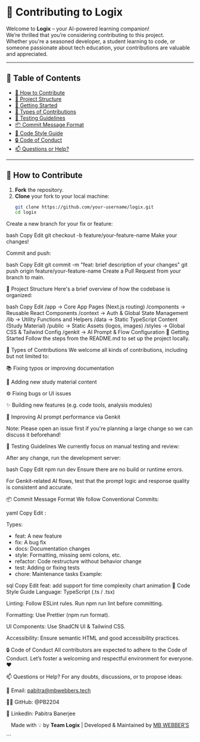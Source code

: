 # 🤝 Contributing to Logix

Welcome to **Logix** – your AI-powered learning companion!  
We’re thrilled that you’re considering contributing to this project.  
Whether you're a seasoned developer, a student learning to code, or someone passionate about tech education, your contributions are valuable and appreciated.

---

## 📌 Table of Contents

- [💬 How to Contribute](#-how-to-contribute)
- [📁 Project Structure](#-project-structure)
- [🚀 Getting Started](#-getting-started)
- [🎯 Types of Contributions](#-types-of-contributions)
- [🧪 Testing Guidelines](#-testing-guidelines)
- [📦 Commit Message Format](#-commit-message-format)
- [📄 Code Style Guide](#-code-style-guide)
- [🔒 Code of Conduct](#-code-of-conduct)
- [📫 Questions or Help?](#-questions-or-help)

---

## 💬 How to Contribute

1. **Fork** the repository.
2. **Clone** your fork to your local machine:
   ```bash
   git clone https://github.com/your-username/logix.git
   cd logix
Create a new branch for your fix or feature:

bash
Copy
Edit
git checkout -b feature/your-feature-name
Make your changes!

Commit and push:

bash
Copy
Edit
git commit -m "feat: brief description of your changes"
git push origin feature/your-feature-name
Create a Pull Request from your branch to main.

📁 Project Structure
Here's a brief overview of how the codebase is organized:

bash
Copy
Edit
/app                → Core App Pages (Next.js routing)
/components         → Reusable React Components
/context            → Auth & Global State Management
/lib                → Utility Functions and Helpers
/data               → Static TypeScript Content (Study Material)
/public             → Static Assets (logos, images)
/styles             → Global CSS & Tailwind Config
/genkit             → AI Prompt & Flow Configuration
🚀 Getting Started
Follow the steps from the README.md to set up the project locally.

🎯 Types of Contributions
We welcome all kinds of contributions, including but not limited to:

📚 Fixing typos or improving documentation

🧠 Adding new study material content

⚙️ Fixing bugs or UI issues

✨ Building new features (e.g. code tools, analysis modules)

🧪 Improving AI prompt performance via Genkit

Note: Please open an issue first if you're planning a large change so we can discuss it beforehand!

🧪 Testing Guidelines
We currently focus on manual testing and review:

After any change, run the development server:

bash
Copy
Edit
npm run dev
Ensure there are no build or runtime errors.

For Genkit-related AI flows, test that the prompt logic and response quality is consistent and accurate.

📦 Commit Message Format
We follow Conventional Commits:

yaml
Copy
Edit
<type>: <short summary>

Types:
- feat: A new feature
- fix: A bug fix
- docs: Documentation changes
- style: Formatting, missing semi colons, etc.
- refactor: Code restructure without behavior change
- test: Adding or fixing tests
- chore: Maintenance tasks
Example:

sql
Copy
Edit
feat: add support for time complexity chart animation
📄 Code Style Guide
Language: TypeScript (.ts / .tsx)

Linting: Follow ESLint rules. Run npm run lint before committing.

Formatting: Use Prettier (npm run format).

UI Components: Use ShadCN UI & Tailwind CSS.

Accessibility: Ensure semantic HTML and good accessibility practices.

🔒 Code of Conduct
All contributors are expected to adhere to the Code of Conduct.
Let’s foster a welcoming and respectful environment for everyone. ❤️

📫 Questions or Help?
For any doubts, discussions, or to propose ideas:

📧 Email: pabitra@mbwebbers.tech

🧑‍💻 GitHub: @PB2204

💼 LinkedIn: Pabitra Banerjee

<p align="center"> Made with 💡 by <strong>Team Logix</strong> | Developed & Maintained by <a href="https://mbwebbers.tech">MB WEBBER’S</a> </p> ```
